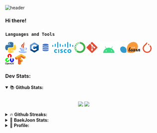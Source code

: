 ![header](https://capsule-render.vercel.app/api?type=waving&color=timeGradient&height=150&section=header&text=DongHyun's%20dev&fontSize=50&rotate=-5)

### Hi there!


### ```Languages and Tools ```  

<p>
  <code><img height="35" src="image/python.png"></code>
  <code><img height="35" src="image/java.png" alt="java"></code>
  <code><img height="35" src="image/C.png" alt="C"></code>
  <code><img height="35" src="image/sql.png" alt="sql"></code>
  <code><img height="35" src="image/Cisco.png" alt="Cisco"></code>
  <code><img height="35" src="image/Anaconda.png" alt="Anaconda"></code>
  <code><img height="35" src="image/git.png" alt="git"></code>
  <code><img height="35" src="image/Android.png" alt="Android"></code>
  <code><img height="35" src="image/scikitlearn.png" alt="scikitlearn"></code>
  <code><img height="35" src="image/pytorch.png" alt="pytorch"></code>
  <code><img height="35" src="image/OpenCV.png" alt="OpenCV"></code>
  <code><img height="35" src="image/Tensorflow.png" alt="Tensorflow"></code>


</p>

### Dev Stats:

<details open>
<summary>&#128218; <b>Github Stats: </b></summary>
<br>
<p align = "center">
  <img src="https://github-readme-stats.vercel.app/api/?username=DongHyun99&cache_seconds=1800&theme=buefy&line_height=27" >
  <img src="https://github-readme-stats.vercel.app/api/top-langs/?username=DongHyun99&theme=buefy&langs_count=3">
</p></details>

<details>
<summary>&#128293; <b>Github Streaks: </b></summary>
  <br>
<p align = "center">
  <img height="200em" src="https://github-readme-streak-stats.herokuapp.com/?user=DongHyun99&hide_border=true&theme=buefy" />  
  <img src="https://raw.githubusercontent.com/donghyun99/donghyun99/output/github-contribution-grid-snake.svg">
</p>
</details>

<details>
<summary>&#128171; <b>BaekJoon Stats: </b></summary>
  <br>
<p align = "center">
<a href="https://solved.ac/mpolio2"><img src="http://mazassumnida.wtf/api/v2/generate_badge?boj=mpolio2" alt="Solved.ac
  프로필"></a></p>
</details>

<details>
<summary>&#127941; <b>Profile: </b></summary>
  <br>  

  ### Paper

  - 한국인터넷정보학회, 심층 신경망을 이용한 GP 기반 소아 골연령 측정 (한동현, 문기렴, 이병대) ```21.10```  
  - 한국정보기술학회, 세포 계수 측정을 위한 딥러닝 기반 객체탐지 시스템 연구 개발 (한동현, 김민종, 김태강, 박준후, 조수빈, 김상진) ```22.06```  

  ### Competition  

  - 경기대학교, 교내 프로그래밍 경진대회 (우수상 수상) ```17.06```  
  - 한국인터넷정보학회, 캡스톤 디자인 및 아이디어 해커톤 (금상 수상) ```21.10```  
  - 과학기술정보통신부, 2021 공개 SW 개발자대회 (은상 수상) ```21.11```  
  - SW중심대학, 2021 SW상상기업 경진대회 (장려상 수상) ```21.11```  
  - HealthHub, 2021 HealthHub Datathon: Cephalometric Landmark Detection (우승) ```21.12```  
  - 한국정보기술학회, 대학생 논문경진대회 우수논문상 (동상) ```22.06```  
  
</details>

<br>

#
 <div align="center">
</div>
